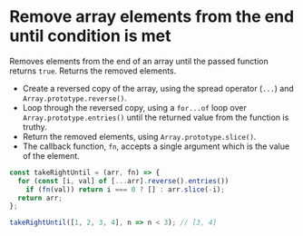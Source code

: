 # Remove array elements from the end until condition is met

Removes elements from the end of an array until the passed function returns `true`. Returns the removed elements.

* Create a reversed copy of the array, using the spread operator (`...`) and `Array.prototype.reverse()`.
* Loop through the reversed copy, using a `for...of` loop over `Array.prototype.entries()` until the returned value from the function is truthy.
* Return the removed elements, using `Array.prototype.slice()`.
* The callback function, `fn`, accepts a single argument which is the value of the element.

```js
const takeRightUntil = (arr, fn) => {
  for (const [i, val] of [...arr].reverse().entries())
    if (fn(val)) return i === 0 ? [] : arr.slice(-i);
  return arr;
};
```

```js
takeRightUntil([1, 2, 3, 4], n => n < 3); // [3, 4]
```
